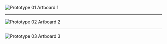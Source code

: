 ![Prototype 01 Artboard 1](https://user-images.githubusercontent.com/88399829/196478517-356e9676-0b4a-4f61-b972-acdb749cc16e.png)
**********************
![Prototype 02 Artboard 2](https://user-images.githubusercontent.com/88399829/196478467-38e22bca-0cd7-4052-b60b-43cd047c60e7.png)
**********************
![Prototype 03 Artboard 3](https://user-images.githubusercontent.com/88399829/196478530-15bdb0d0-abf0-41ca-aeec-c7af1b64373b.png)
